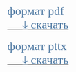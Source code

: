 <html>
<head>
<link href='https://fonts.googleapis.com/css?family=Comfortaa' rel='stylesheet'>
<link href='https://fonts.googleapis.com/css?family=Montserrat' rel='stylesheet'>
<link href='https://fonts.googleapis.com/css?family=Cormorant' rel='stylesheet'>
<link href='https://fonts.googleapis.com/css?family=Nunito' rel='stylesheet'>

</head>

<span style="font-family: 'Montserrat'; font-size: 200%; color: #507AA3;">
формат pdf </span>
<a href="./1-allergy-slides.pdf" download>
<span style="font-family: 'Montserrat'; font-size: 200%; color: #507AA3;"><br/>
&nbsp;&nbsp;&nbsp;&nbsp; ⤓&nbsp;cкачать</span></a> <br/>

 <br/>

 <span style="font-family: 'Montserrat'; font-size: 200%; color: #507AA3;">
формат pttx </span>
<a href="./1-allergy-slides.pttx" download>
<span style="font-family: 'Montserrat'; font-size: 200%; color: #507AA3;"><br/>
&nbsp;&nbsp;&nbsp;&nbsp; ⤓&nbsp;cкачать</span></a> <br/


 <br/><html> 

